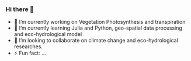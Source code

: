 ### Hi there 👋

<!--
**kongdd/kongdd** is a ✨ _special_ ✨ repository because its `README.md` (this file) appears on your GitHub profile.

Here are some ideas to get you started:
-->

- 🔭 I’m currently working on Vegetation Photosynthesis and transpiration
- 🌱 I’m currently learning Julia and Python, geo-spatial data processing and eco-hydrological model
- 👯 I’m looking to collaborate on climate change and eco-hydrological researches.
- ⚡ Fun fact: ...
